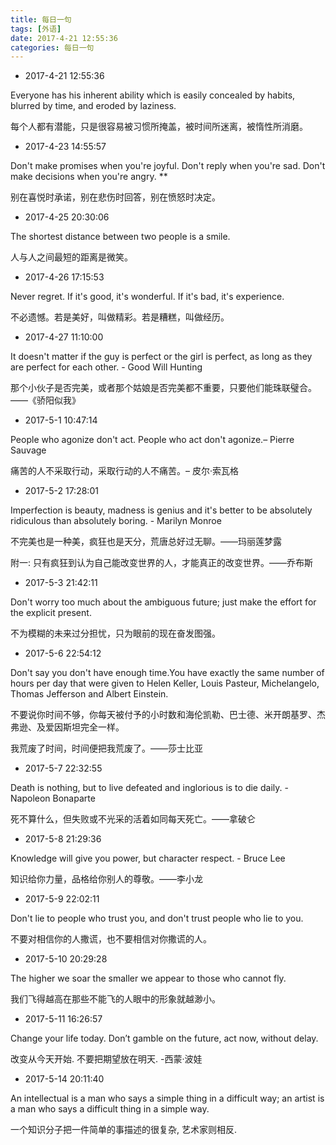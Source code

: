 ```yaml
---
title: 每日一句
tags: [外语]
date: 2017-4-21 12:55:36 
categories: 每日一句
---
```


- 2017-4-21 12:55:36 


Everyone has his inherent ability which is easily concealed by habits, blurred by time, and eroded by laziness. 

每个人都有潜能，只是很容易被习惯所掩盖，被时间所迷离，被惰性所消磨。

- 2017-4-23 14:55:57

Don't make promises when you're joyful. Don't reply when you're sad. Don't make decisions when you're angry. **

别在喜悦时承诺，别在悲伤时回答，别在愤怒时决定。

- 2017-4-25 20:30:06

The shortest distance between two people is a smile. 

人与人之间最短的距离是微笑。

- 2017-4-26 17:15:53

Never regret. If it's good, it's wonderful. If it's bad, it's experience. 

不必遗憾。若是美好，叫做精彩。若是糟糕，叫做经历。

- 2017-4-27 11:10:00

It doesn't matter if the guy is perfect or the girl is perfect, as long as they are perfect for each other. - Good Will Hunting 

那个小伙子是否完美，或者那个姑娘是否完美都不重要，只要他们能珠联璧合。——《骄阳似我》

- 2017-5-1 10:47:14

People who agonize don't act. People who act don't agonize.– Pierre Sauvage 

痛苦的人不采取行动，采取行动的人不痛苦。– 皮尔·索瓦格

- 2017-5-2 17:28:01

Imperfection is beauty, madness is genius and it's better to be absolutely ridiculous than absolutely boring. - Marilyn Monroe 

不完美也是一种美，疯狂也是天分，荒唐总好过无聊。——玛丽莲梦露

附一: 只有疯狂到认为自己能改变世界的人，才能真正的改变世界。——乔布斯

- 2017-5-3 21:42:11

Don't worry too much about the ambiguous future; just make the effort for the explicit present. 

不为模糊的未来过分担忧，只为眼前的现在奋发图强。

- 2017-5-6 22:54:12

Don't say you don't have enough time.You have exactly the same number of hours per day that were given to Helen Keller, Louis Pasteur, Michelangelo, Thomas Jefferson and Albert Einstein. 

不要说你时间不够，你每天被付予的小时数和海伦凯勒、巴士德、米开朗基罗、杰弗逊、及爱因斯坦完全一样。

我荒废了时间，时间便把我荒废了。——莎士比亚

- 2017-5-7 22:32:55

Death is nothing, but to live defeated and inglorious is to die daily. - Napoleon Bonaparte 

死不算什么，但失败或不光采的活着如同每天死亡。——拿破仑

- 2017-5-8 21:29:36

Knowledge will give you power, but character respect. - Bruce Lee 

知识给你力量，品格给你别人的尊敬。——李小龙

- 2017-5-9 22:02:11

Don't lie to people who trust you, and don't trust people who lie to you. 

不要对相信你的人撒谎，也不要相信对你撒谎的人。

- 2017-5-10 20:29:28

The higher we soar the smaller we appear to those who cannot fly.  

我们飞得越高在那些不能飞的人眼中的形象就越渺小。

- 2017-5-11 16:26:57

Change your life today. Don’t gamble on the future, act now, without delay.

改变从今天开始. 不要把期望放在明天. -西蒙·波娃 

- 2017-5-14 20:11:40

An intellectual is a man who says a simple thing in a difficult way; an artist is a man who says a difficult thing in a simple way.

一个知识分子把一件简单的事描述的很复杂, 艺术家则相反.
